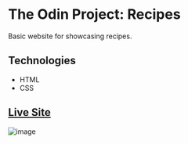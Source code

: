 # The Odin Project: Recipes

Basic website for showcasing recipes.

## Technologies
* HTML
* CSS

## [Live Site](https://xxnoc.github.io/odin-recipes/)

![image](https://github.com/XXNOC/odin-recipes/assets/99592950/321ae3b1-85e9-4d57-98b8-fd765dcec239)
